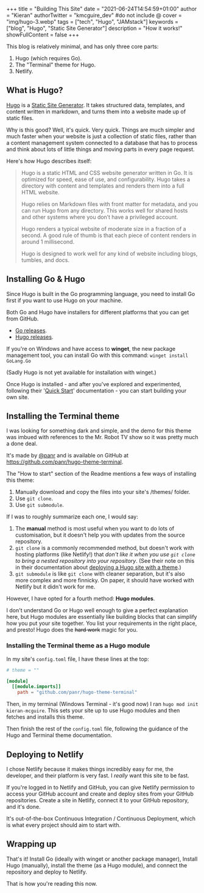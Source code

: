 +++
title = "Building This Site"
date = "2021-06-24T14:54:59+01:00"
author = "Kieran"
authorTwitter = "kmcguire_dev" #do not include @
cover = "img/hugo-3.webp"
tags = ["tech", "Hugo", "JAMstack"]
keywords = ["blog", "Hugo", "Static Site Generator"]
description = "How it works!"
showFullContent = false
+++

This blog is relatively minimal, and has only three core parts:

1. Hugo (which requires Go).
2. The "Terminal" theme for Hugo.
3. Netlify.

## What is Hugo?

[Hugo](https://gohugo.io/) is a [Static Site Generator](https://jamstack.org/glossary/ssg/). It takes structured data, templates, and content written in markdown, and turns them into a website made up of static files.

Why is this good? Well, it's quick. Very quick. Things are much simpler and much faster when your website is just a collection of static files, rather than a content management system connected to a database that has to process and think about lots of little things and moving parts in every page request.

Here's how Hugo describes itself:

> Hugo is a static HTML and CSS website generator written in Go. It is optimized for speed, ease of use, and configurability. Hugo takes a directory with content and templates and renders them into a full HTML website.
>
> Hugo relies on Markdown files with front matter for metadata, and you can run Hugo from any directory. This works well for shared hosts and other systems where you don’t have a privileged account.
>
> Hugo renders a typical website of moderate size in a fraction of a second. A good rule of thumb is that each piece of content renders in around 1 millisecond.
>
> Hugo is designed to work well for any kind of website including blogs, tumbles, and docs.

## Installing Go & Hugo

Since Hugo is built in the Go programming language, you need to install Go first if you want to use Hugo on your machine.

Both Go and Hugo have installers for different platforms that you can get from GitHub.

- [Go releases](https://github.com/golang/go/releases).
- [Hugo releases](https://github.com/gohugoio/hugo/releases).

If you're on Windows and have access to **winget**, the new package management tool, you can install Go with this command: `winget install GoLang.Go`

(Sadly Hugo is not yet available for installation with winget.)

Once Hugo is installed - and after you've explored and experimented, following their '[Quick Start](https://gohugo.io/getting-started/quick-start/)' documentation - you can start building your own site.

## Installing the Terminal theme

I was looking for something dark and simple, and the demo for this theme was imbued with references to the Mr. Robot TV show so it was pretty much a done deal.

It's made by [@panr](https://github.com/panr/) and is available on GitHub at <https://github.com/panr/hugo-theme-terminal>.

The "How to start" section of the Readme mentions a few ways of installing this theme:

1. Manually download and copy the files into your site's /themes/ folder.
2. Use `git clone`.
3. Use `git submodule`.

If I was to roughly summarize each one, I would say:

1. The **manual** method is most useful when you want to do lots of customisation, but it doesn't help you with updates from the source repository.
2. `git clone` is a commonly recommended method, but doesn't work with hosting platforms (like Netlify!) that *don't like it when you use `git clone` to bring a nested repository into your repository*. (See their note on this in their documentation about [deploying a Hugo site with a theme](https://docs.netlify.com/configure-builds/common-configurations/hugo/#hugo-themes).)
3. `git submodule` is like `git clone` with cleaner separation, but it's also more complex and more finnicky. On paper, it should have worked with Netlify but it didn't work for me.

However, I have opted for a fourth method: **Hugo modules**.

I don't understand Go or Hugo well enough to give a perfect explanation here, but Hugo modules are essentially like building blocks that can simplify how you put your site together. You list your requirements in the right place, and presto! Hugo does the ~~hard work~~ magic for you.

### Installing the Terminal theme as a Hugo module

In my site's `config.toml` file, I have these lines at the top:

```toml
# theme = ""

[module]
  [[module.imports]]
    path = "github.com/panr/hugo-theme-terminal"
```

Then, in my terminal (Windows Terminal - it's good now) I ran `hugo mod init kieran-mcguire`. This sets your site up to use Hugo modules and then fetches and installs this theme.

Then finish the rest of the `config.toml` file, following the guidance of the Hugo and Terminal theme documentation.

## Deploying to Netlify

I chose Netlify because it makes things incredibly easy for me, the developer, and their platform is very fast. I *really* want this site to be fast.

If you're logged in to Netlify and GitHub, you can give Netlify permission to access your GitHub account and create and deploy sites from your GitHub repositories. Create a site in Netlify, connect it to your GitHub repository, and it's done.

It's out-of-the-box Continuous Integration / Continuous Deployment, which is what every project should aim to start with.

## Wrapping up

That's it! Install Go (ideally with winget or another package manager), Install Hugo (manually), install the theme (as a Hugo module), and connect the repository and deploy to Netlify.

That is how you're reading this now.
